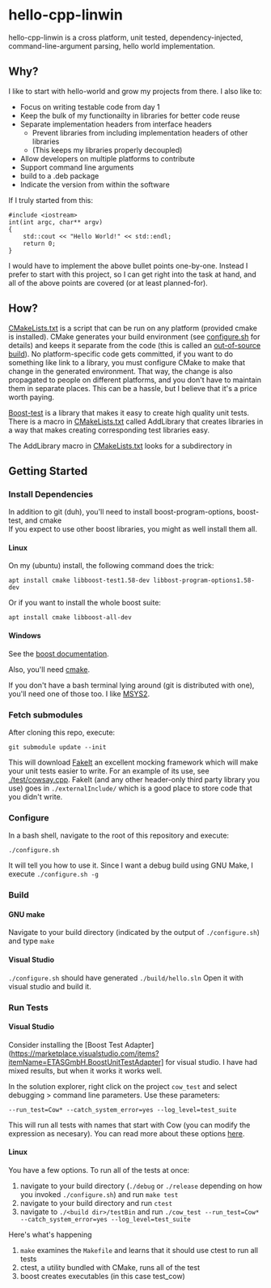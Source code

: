 # hello-cpp-linwin

hello-cpp-linwin is a cross platform, unit tested, dependency-injected, command-line-argument parsing, hello world implementation.

## Why?

I like to start with hello-world and grow my projects from there.  I also like to:

 - Focus on writing testable code from day 1
 - Keep the bulk of my functionailty in libraries for better code reuse
 - Separate implementation headers from interface headers
   - Prevent libraries from including implementation headers of other libraries
   - (This keeps my libraries properly decoupled)
 - Allow developers on multiple platforms to contribute
 - Support command line arguments
 - build to a .deb package
 - Indicate the version from within the software

 
If I truly started from this:

    #include <iostream>
    int(int argc, char** argv)
    {
        std::cout << "Hello World!" << std::endl;
        return 0;
    }

I would have to implement the above bullet points one-by-one.  Instead I prefer to start with this project, so I can get right into the task at hand, and all of the above points are covered (or at least planned-for).

## How?

[CMakeLists.txt](CMakeLists.txt) is a script that can be run on any platform (provided cmake is installed).
CMake generates your build environment (see [configure.sh](configure.sh) for details) and keeps it separate from the code (this is called an [out-of-source build](https://cmake.org/Wiki/CMake_FAQ#What_is_an_.22out-of-source.22_build.3F)).
No platform-specific code gets committed, if you want to do something like link to a library, you must configure CMake to make that change in the generated environment.
That way, the change is also propagated to people on different platforms, and you don't have to maintain them in separate places.
This can be a hassle, but I believe that it's a price worth paying.

[Boost-test](http://www.boost.org/doc/libs/1_64_0/libs/test/doc/html/boost_test/intro.html) is a library that makes it easy to create high quality unit tests.  There is a macro in [CMakeLists.txt](CMakeLists.txt) called AddLibrary that creates libraries in a way that makes creating corresponding test libraries easy.

The AddLibrary macro in [CMakeLists.txt](CMakeLists.txt) looks for a subdirectory in 


## Getting Started

### Install Dependencies

In addition to git (duh), you'll need to install boost-program-options, boost-test, and cmake  
If you expect to use other boost libraries, you might as well install them all.

#### Linux

On my (ubuntu) install, the following command does the trick:
    
    apt install cmake libboost-test1.58-dev libbost-program-options1.58-dev

Or if you want to install the whole boost suite:

    apt install cmake libboost-all-dev

#### Windows

See the [boost documentation](http://www.boost.org/doc/libs/1_60_0/more/getting_started/windows.html).

Also, you'll need [cmake](https://cmake.org/download/).

If you don't have a bash terminal lying around (git is distributed with one), you'll need one of those too.  I like [MSYS2](http://www.msys2.org/).

### Fetch submodules

After cloning this repo, execute: 

`git submodule update --init`

This will download [FakeIt](https://github.com/eranpeer/FakeIt) an excellent mocking framework which will make your unit tests easier to write.
For an example of its use, see [./test/cowsay.cpp](test/cowsay.cpp).
FakeIt (and any other header-only third party library you use) goes in `./externalInclude/` which is a good place to store code that you didn't write.

### Configure

In a bash shell, navigate to the root of this repository and execute:

`./configure.sh`

It will tell you how to use it.  Since I want a debug build using GNU Make, I execute `./configure.sh -g`

### Build

#### GNU make

Navigate to your build directory (indicated by the output of `./configure.sh`) and type `make`

#### Visual Studio

`./configure.sh` should have generated `./build/hello.sln` Open it with visual studio and build it.

### Run Tests

#### Visual Studio

Consider installing the [Boost Test Adapter](https://marketplace.visualstudio.com/items?itemName=ETASGmbH.BoostUnitTestAdapter] for visual studio.  I have had mixed results, but when it works it works well.

In the solution explorer, right click on the project `cow_test` and select debugging > command line parameters.
Use these parameters:

    --run_test=Cow* --catch_system_error=yes --log_level=test_suite

This will run all tests with names that start with Cow (you can modify the expression as necesary).  You can read more about these options [here](http://www.boost.org/doc/libs/1_46_1/libs/test/doc/html/utf/user-guide/runtime-config/reference.html).

#### Linux

You have a few options.  To run all of the tests at once:
 1. navigate to your build directory (`./debug` or `./release` depending on how you invoked  `./configure.sh`) and run `make test`
 2. navigate to your build directory and run `ctest`
 3. navigate to `./<build dir>/testBin` and run `./cow_test --run_test=Cow* --catch_system_error=yes --log_level=test_suite`
 
Here's what's happening
 1. `make` examines the `Makefile` and learns that it should use ctest to run all tests
 2. ctest, a utility bundled with CMake, runs all of the test
 3. boost creates executables (in this case test_cow)
